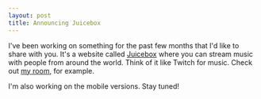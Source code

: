 ```yaml
---
layout: post
title: Announcing Juicebox
---
```


I've been working on something for the past few months that I'd like to share
with you. It's a website called [Juicebox](http://www.juicebox.dj/) where you
can stream music with people from around the world. Think of it like Twitch
for music. Check out [my room](http://www.juicebox.dj/lawrence), for example.

I'm also working on the mobile versions. Stay tuned!
